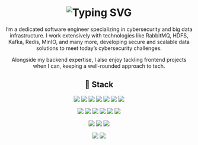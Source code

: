 <div align="center">
    <h1>
        <img src="https://readme-typing-svg.herokuapp.com?font=Jetbrains+mono&size=40&duration=3000&color=F4511E&center=true&vCenter=true&width=435&lines=Hey..+I'm+Yanover;This+is..;..my+Github..;" alt="Typing SVG"/>
    </h1>
</div>

<div align="center">
    <p>
        I’m a dedicated software engineer specializing in cybersecurity and big data infrastructure. I work extensively with technologies like RabbitMQ, HDFS, Kafka, Redis, MinIO, and many 
        more, developing secure and scalable data solutions to meet today’s cybersecurity challenges.
    </p>
    <p>
        Alongside my backend expertise, I also enjoy tackling frontend projects when I can, keeping a well-rounded approach to tech.
    </p>
</div>


<div align="center">
  <h2>🚀 Stack</h2>
  <p>
    <img src="https://img.shields.io/badge/TypeScript-3178C6?logo=typescript&logoColor=fff">
    <img src="https://img.shields.io/badge/Go-%2300ADD8.svg?&logo=go&logoColor=white">
    <img src="https://img.shields.io/badge/Python-3776AB?logo=python&logoColor=fff">
    <img src="https://img.shields.io/badge/JavaScript-F7DF1E?logo=javascript&logoColor=000">
    <img src="https://img.shields.io/badge/Scala-%23DC322F.svg?logo=scala&logoColor=white">
    <img src="https://img.shields.io/badge/Java-%23ED8B00.svg?logo=openjdk&logoColor=white">
    <img src="https://img.shields.io/badge/Bash-4EAA25?logo=gnubash&logoColor=fff"> 
  </p>
  <p>
    <img src="https://img.shields.io/badge/Nest.js-%23E0234E.svg?logo=nestjs&logoColor=white">
    <img src="https://img.shields.io/badge/Angular-%23DD0031.svg?logo=angular&logoColor=white">
    <img src="https://img.shields.io/badge/Flask-000?logo=flask&logoColor=fff">
    <img src="https://img.shields.io/badge/Node.js-6DA55F?logo=node.js&logoColor=white">
    <img src="https://img.shields.io/badge/Express.js-%23404d59.svg?logo=express&logoColor=%2361DAFB">
    <img src="https://img.shields.io/badge/Sass-C69?logo=sass&logoColor=fff">    
  </p>
  <p>
    <img src="https://img.shields.io/badge/GitLab-FC6D26?logo=gitlab&logoColor=fff">
    <img src="https://img.shields.io/badge/GitLab%20CI-FC6D26?logo=gitlab&logoColor=fff">
    <img src="https://img.shields.io/badge/GitHub_Actions-2088FF?logo=github-actions&logoColor=white">
  </p>
  <p>
    <img src="https://img.shields.io/badge/Kubernetes-326CE5?logo=kubernetes&logoColor=fff">
    <img src="https://img.shields.io/badge/Docker-2496ED?logo=docker&logoColor=fff">
  </p>
</div>

